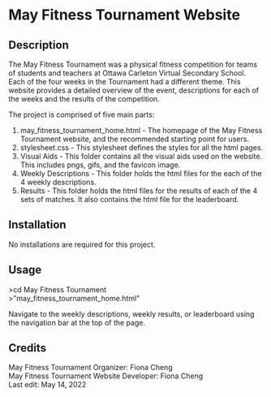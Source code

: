 # May Fitness Tournament Website

## Description
The May Fitness Tournament was a physical fitness competition for teams of students and teachers at Ottawa Carleton Virtual Secondary School. Each of the four weeks in the Tournament had a different theme. This website provides a detailed overview of the event, descriptions for each of the weeks and the results of the competition.

The project is comprised of five main parts:  
1. may_fitness_tournament_home.html - The homepage of the May Fitness Tournament website, and the recommended starting point for users.  
2. stylesheet.css - This stylesheet defines the styles for all the html pages.
3. Visual Aids - This folder contains all the visual aids used on the website. This includes pngs, gifs, and the favicon image.
4. Weekly Descriptions - This folder holds the html files for the each of the 4 weekly descriptions.
5. Results - This folder holds the html files for the results of each of the 4 sets of matches. It also contains the html file for the leaderboard.

## Installation  
No installations are required for this project.

## Usage  
\>cd May Fitness Tournament  
\>"may_fitness_tournament_home.html"  

Navigate to the weekly descriptions, weekly results, or leaderboard using the navigation bar at the top of the page.

## Credits  
May Fitness Tournament Organizer: Fiona Cheng  
May Fitness Tournament Website Developer: Fiona Cheng  
Last edit: May 14, 2022
